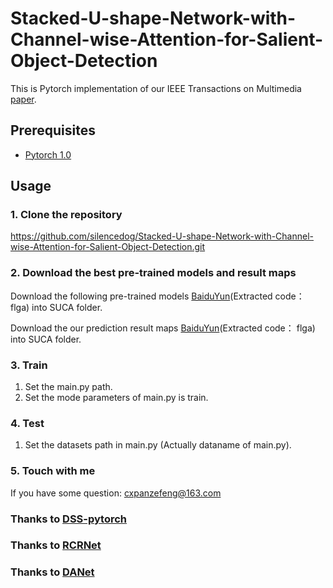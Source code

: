 # Stacked-U-shape-Network-with-Channel-wise-Attention-for-Salient-Object-Detection
This is Pytorch implementation of our  IEEE Transactions on Multimedia [paper](https://ieeexplore.ieee.org/stamp/stamp.jsp?tp=&arnumber=9103129).
## Prerequisites
* [Pytorch 1.0](https://pytorch.org/)
## Usage
### 1. Clone the repository
https://github.com/silencedog/Stacked-U-shape-Network-with-Channel-wise-Attention-for-Salient-Object-Detection.git
### 2. Download the best pre-trained models and result maps
Download the following pre-trained models [BaiduYun](https://pan.baidu.com/s/1zcDXrL3kZxEUstY-hQ0dmw)(Extracted code： flga) into SUCA folder.

Download the our prediction result maps [BaiduYun](https://pan.baidu.com/s/1zcDXrL3kZxEUstY-hQ0dmw)(Extracted code： flga) into SUCA folder.
### 3. Train
1. Set the main.py path.
2. Set the mode parameters of main.py is train.
### 4. Test
1. Set the datasets path in main.py (Actually dataname of main.py).
### 5. Touch with me
If you have some question: cxpanzefeng@163.com


### Thanks to [DSS-pytorch](https://github.com/AceCoooool/DSS-pytorch)
### Thanks to [RCRNet](https://github.com/Kinpzz/RCRNet-Pytorch)
### Thanks to [DANet](https://github.com/junfu1115/DANet)
